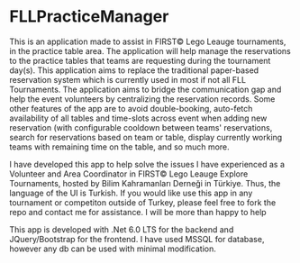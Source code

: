 # FLLPracticeManager
This is an application made to assist in FIRST© Lego Leauge tournaments, in the practice table area. The application will help manage the reservations to the practice tables that teams are requesting during the tournament day(s). This application aims to replace the traditional paper-based reservation system which is currently used in most if not all FLL Tournaments. The application aims to bridge the communication gap and help the event volunteers by centralizing the reservation records. Some other features of the app are to avoid double-booking, auto-fetch availability of all tables and time-slots across event when adding new reservation (with configurable cooldown between teams' reservations, search for reservations based on team or table, display currently working teams with remaining time on the table, and so much more. 

I have developed this app to help solve the issues I have experienced as a Volunteer and Area Coordinator in FIRST© Lego Leauge Explore Tournaments, hosted by Bilim Kahramanları Derneği in Türkiye. Thus, the language of the UI is Turkish. If you would like use this app in any tournament or competiton outside of Turkey, please feel free to fork the repo and contact me for assistance. I will be more than happy to help

This app is developed with .Net 6.0 LTS for the backend and JQuery/Bootstrap for the frontend. I have used MSSQL for database, however any db can be used with minimal modification. 
